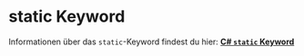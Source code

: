 # static Keyword

Informationen über das `static`-Keyword findest du hier: [**C# `static` Keyword**](https://www.programiz.com/csharp-programming/static-keyword)